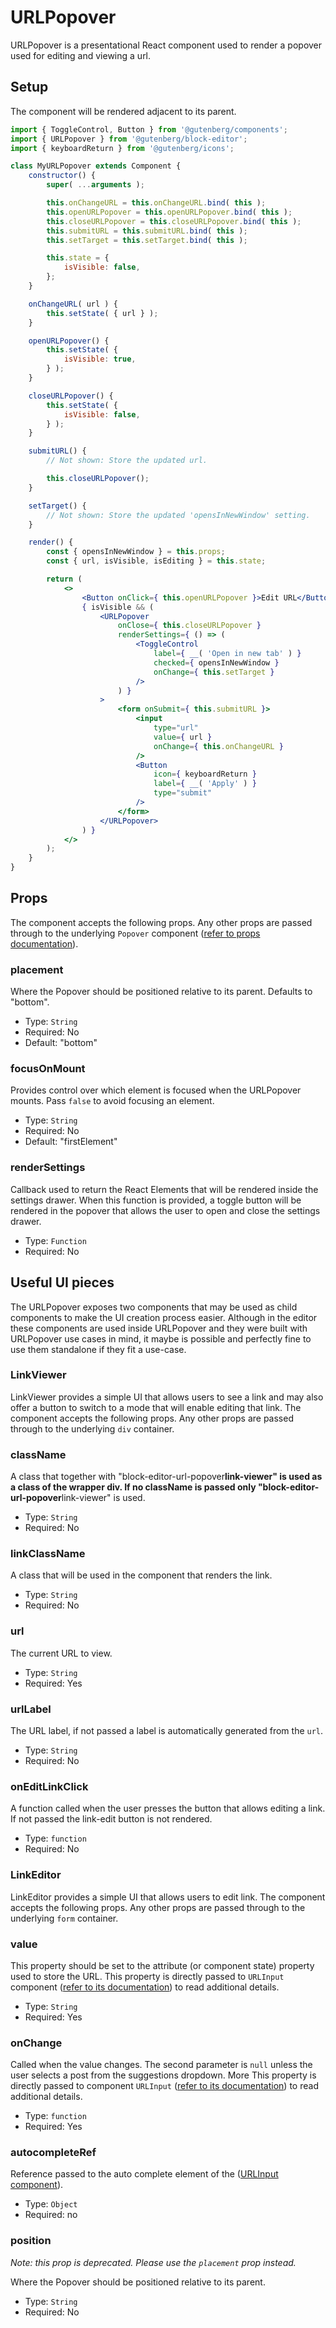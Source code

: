 # URLPopover

URLPopover is a presentational React component used to render a popover used for editing and viewing a url.

## Setup

The component will be rendered adjacent to its parent.

```jsx
import { ToggleControl, Button } from '@gutenberg/components';
import { URLPopover } from '@gutenberg/block-editor';
import { keyboardReturn } from '@gutenberg/icons';

class MyURLPopover extends Component {
	constructor() {
		super( ...arguments );

		this.onChangeURL = this.onChangeURL.bind( this );
		this.openURLPopover = this.openURLPopover.bind( this );
		this.closeURLPopover = this.closeURLPopover.bind( this );
		this.submitURL = this.submitURL.bind( this );
		this.setTarget = this.setTarget.bind( this );

		this.state = {
			isVisible: false,
		};
	}

	onChangeURL( url ) {
		this.setState( { url } );
	}

	openURLPopover() {
		this.setState( {
			isVisible: true,
		} );
	}

	closeURLPopover() {
		this.setState( {
			isVisible: false,
		} );
	}

	submitURL() {
		// Not shown: Store the updated url.

		this.closeURLPopover();
	}

	setTarget() {
		// Not shown: Store the updated 'opensInNewWindow' setting.
	}

	render() {
		const { opensInNewWindow } = this.props;
		const { url, isVisible, isEditing } = this.state;

		return (
			<>
				<Button onClick={ this.openURLPopover }>Edit URL</Button>
				{ isVisible && (
					<URLPopover
						onClose={ this.closeURLPopover }
						renderSettings={ () => (
							<ToggleControl
								label={ __( 'Open in new tab' ) }
								checked={ opensInNewWindow }
								onChange={ this.setTarget }
							/>
						) }
					>
						<form onSubmit={ this.submitURL }>
							<input
								type="url"
								value={ url }
								onChange={ this.onChangeURL }
							/>
							<Button
								icon={ keyboardReturn }
								label={ __( 'Apply' ) }
								type="submit"
							/>
						</form>
					</URLPopover>
				) }
			</>
		);
	}
}
```

## Props

The component accepts the following props. Any other props are passed through to the underlying `Popover` component ([refer to props documentation](/packages/components/src/popover/README.md)).

### placement

Where the Popover should be positioned relative to its parent. Defaults to "bottom".

-   Type: `String`
-   Required: No
-   Default: "bottom"

### focusOnMount

Provides control over which element is focused when the URLPopover mounts. Pass `false` to avoid focusing
an element.

-   Type: `String`
-   Required: No
-   Default: "firstElement"

### renderSettings

Callback used to return the React Elements that will be rendered inside the settings drawer. When this function
is provided, a toggle button will be rendered in the popover that allows the user to open and close the settings
drawer.

-   Type: `Function`
-   Required: No

## Useful UI pieces

The URLPopover exposes two components that may be used as child components to make the UI creation process easier.
Although in the editor these components are used inside URLPopover and they were built with URLPopover use cases in mind, it maybe is possible and perfectly fine to use them standalone if they fit a use-case.

### LinkViewer

LinkViewer provides a simple UI that allows users to see a link and may also offer a button to switch to a mode that will enable editing that link.
The component accepts the following props. Any other props are passed through to the underlying `div` container.

### className

A class that together with "block-editor-url-popover**link-viewer" is used as a class of the wrapper div.
If no className is passed only "block-editor-url-popover**link-viewer" is used.

-   Type: `String`
-   Required: No

### linkClassName

A class that will be used in the component that renders the link.

-   Type: `String`
-   Required: No

### url

The current URL to view.

-   Type: `String`
-   Required: Yes

### urlLabel

The URL label, if not passed a label is automatically generated from the `url`.

-   Type: `String`
-   Required: No

### onEditLinkClick

A function called when the user presses the button that allows editing a link. If not passed the link-edit button is not rendered.

-   Type: `function`
-   Required: No

### LinkEditor

LinkEditor provides a simple UI that allows users to edit link.
The component accepts the following props. Any other props are passed through to the underlying `form` container.

### value

This property should be set to the attribute (or component state) property used to store the URL.
This property is directly passed to `URLInput` component ([refer to its documentation](/packages/components/src/url-input/README.md)) to read additional details.

-   Type: `String`
-   Required: Yes

### onChange

Called when the value changes. The second parameter is `null` unless the user selects a post from the suggestions dropdown.
More
This property is directly passed to component `URLInput` ([refer to its documentation](/packages/components/src/url-input/README.md)) to read additional details.

-   Type: `function`
-   Required: Yes

### autocompleteRef

Reference passed to the auto complete element of the ([URLInput component](/packages/components/src/url-input/README.md)).

-   Type: `Object`
-   Required: no

### position

_Note: this prop is deprecated. Please use the `placement` prop instead._

Where the Popover should be positioned relative to its parent.

-   Type: `String`
-   Required: No
